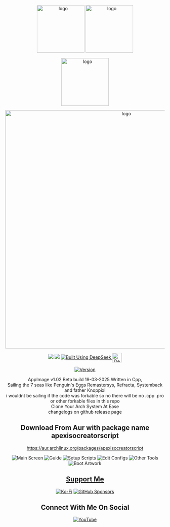 
</p>
<p align="center">
	 <img width="150" src="https://i.postimg.cc/rwJT9YJY/apexbrowser.png" alt="logo">
	<img width="150" src="https://i.postimg.cc/cHj9PDT7/burn.png" alt="logo">
	</p>
<div align="center">


<img width="150" src="https://i.postimg.cc/d0xJp0HW/pirate-ship.png" alt="logo">

<p align="center">
<img width="750" src="https://i.postimg.cc/3Rg8r2FC/Apex-Arch-Iso-Creator-2-5-2025.png" alt="logo">


<div align="center">

  <a href="https://www.linux.org" target="_blank"><img src="https://img.shields.io/badge/OS-Linux-e06c75?style=for-the-badge&logo=linux" /></a>
	<a href="https://archlinux.org" target="_blank"><img src="https://img.shields.io/badge/DISTRO-Arch-56b6c2?style=for-the-badge&logo=arch-linux" /></a>
  </a>
  <a href="https://chat.deepseek.com/" target="_blank">
  <img src="https://img.shields.io/badge/Built_Using-DeepSeek-4D6BFE?style=for-the-badge&logo=deepseek&logoColor=4D6BFE" alt="Built Using DeepSeek">
  <img src="https://i.postimg.cc/ydBbyvRt/Deepseek.jpg" alt="DeepSeek Logo" style="height: 30px; vertical-align: middle;">
</a>

<div align="center">

[![Version](https://img.shields.io/github/v/release/claudemods/ApexArchIsoCreatorScriptAppImage?color=FFD700&label=Latest%20Release&style=for-the-badge)](https://github.com/claudemods/ApexArchIsoCreatorScriptAppImage/releases/tag/v1.02)


</div>


<div align="center">
AppImage v1.02 Beta build 19-03-2025 Written in Cpp,
	<div align="center">
Sailing the 7 seas like Penguin's Eggs Remastersys, Refracta, Systemback and father Knoppix!
<div align="center">
i wouldnt be sailing if the code was forkable so no there will be no .cpp .pro or other forkable files in this repo
<div align="center">
Clone Your Arch System At Ease
<div align="center">
changelogs on github release page

## Download From Aur with package name apexisocreatorscript
https://aur.archlinux.org/packages/apexisocreatorscript







</div>

<div align="center">

</div>

![Main Screen](https://github.com/user-attachments/assets/4ba9b0f1-59a8-4c1a-9178-f99e2506629a)
![Guide](https://github.com/user-attachments/assets/1a371004-b4ea-4df3-be0a-fc8add4582ca)
![Setup Scripts](https://github.com/user-attachments/assets/09f99e8d-f836-4cf9-b6bb-836aebe1a5c3)
![Edit Configs](https://github.com/user-attachments/assets/4a7dfc0c-d611-4e1e-a824-b3c8d63f7b1c)
![Other Tools](https://github.com/user-attachments/assets/ae273c48-97fd-41de-ba59-4e20e052d77e)
![Boot Artwork](https://github.com/user-attachments/assets/30d3551a-0260-4857-b503-4913d8c29f97)








<div align="center">


## [ Support Me ](https://www.paypal.com/paypalme/claudemods?country.x=GB&locale)


</div>
<div align="center">

[![Ko-Fi](https://img.shields.io/badge/Ko--fi-F16061?style=for-the-badge&label=claudemods&color=3399FF&Linux&logo=ko-fi&logoColor=white)](https://ko-fi.com/claudemods)
[![GitHub Sponsors](https://img.shields.io/badge/sponsor-30363D?style=for-the-badge&label=claudemods&color=A836FF&logo=GitHub-Sponsors&logoColor=#white)](https://github.com/sponsors/claudemods)</div>

<div align="center">



<div align="center">

<h2 align="center"> Connect With Me On Social </h2>

<div align="center">

[![YouTube](https://img.shields.io/youtube/channel/subscribers/UC6OgAhBq7Ocb5g1bQfVSd0Q?color=ff0000&label=Youtube&logo=youtube&style=palstic)](https://youtube.com/@claudemods)


